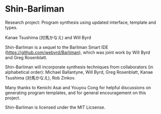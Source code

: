 # Shin-Barliman

Research project: Program synthesis using updated interface, template and types.

Kanae Tsushima (対馬かなえ) and Will Byrd


Shin-Barliman is a sequel to the Barliman Smart IDE (https://github.com/webyrd/Barliman), which was joint work by Will Byrd and Greg Rosenblatt.

Shin-Barliman will incorporate synthesis techniques from collaborators (in alphabetical order): Michael Ballantyne, Will Byrd, Greg Rosenblatt, Kanae Tsushima (対馬かなえ), Rob Zinkov.

Many thanks to Kenichi Asai and Youyou Cong for helpful discussions on generating program templates, and for general encouragement on this project.


Shin-Barliman is licensed under the MIT Licsense.